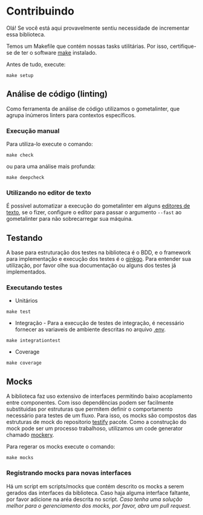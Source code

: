 # Contribuindo

Olá!
Se você está aqui provavelmente sentiu necessidade de incrementar essa biblioteca.

Temos um Makefile que contém nossas tasks utilitárias. Por isso, certifique-se de ter o software [make] instalado.

Antes de tudo, execute:

```shell
make setup
```

## Análise de código (linting)

Como ferramenta de análise de código utilizamos o gometalinter, que agrupa inúmeros linters para contextos específicos.

### Execução manual

Para utiliza-lo execute o comando:

```shell
make check
```

ou para uma análise mais profunda:

```shell
make deepcheck
```

### Utilizando no editor de texto

É possível automatizar a execução do gometalinter em alguns [editores de texto](https://github.com/alecthomas/gometalinter#editor-integration), se o fizer, configure o editor para passar o argumento `--fast` ao gometalinter para não sobrecarregar sua máquina.

## Testando

A base para estruturação dos testes na biblioteca é o BDD, e o framework para implementação e execução dos testes é o [ginkgo]. Para entender sua utilização, por favor olhe sua documentação ou alguns dos testes já implementados.

### Executando testes

- Unitários

```shell
make test
```

- Integração - Para a execução de testes de integração, é necessário fornecer as variaveis de ambiente descritas no arquivo [.env](.env.example).

```shell
make integrationtest
```

- Coverage

```shell
make coverage
```

## Mocks

A biblioteca faz uso extensivo de interfaces permitindo baixo acoplamento entre componentes. Com isso dependências podem ser facilmente substituidas por estruturas que permitem definir o comportamento necessário para testes de um fluxo. Para isso, os mocks são compostos das estruturas de mock do repositorio [testify] pacote. Como a construção do mock pode ser um processo trabalhoso, utilizamos um code generator chamado [mockery].

Para regerar os mocks execute o comando:

```shell
make mocks
```

### Registrando mocks para novas interfaces

Há um script em scripts/mocks que contém descrito os mocks a serem gerados das interfaces da biblioteca. Caso haja alguma interface faltante, por favor adicione na aréa descrita no script.
_Caso tenha uma solução melhor para o gerenciamento dos mocks, por favor, abra um pull request._

[ginkgo]: https://onsi.github.io/ginkgo/
[testify]: https://github.com/stretchr/testify#mock-package
[mockery]: https://github.com/vektra/mockery
[gometalinter]: https://github.com/alecthomas/gometalinter
[make]: https://en.wikipedia.org/wiki/Make_(software)